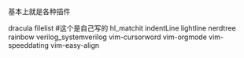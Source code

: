 基本上就是各种插件

dracula
filelist #这个是自己写的
hl_matchit
indentLine
lightline
nerdtree
rainbow
verilog_systemverilog
vim-cursorword
vim-orgmode
vim-speeddating
vim-easy-align